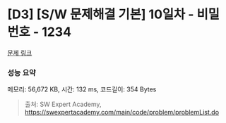 # [D3] [S/W 문제해결 기본] 10일차 - 비밀번호 - 1234 

[문제 링크](https://swexpertacademy.com/main/code/problem/problemDetail.do?contestProbId=AV14_DEKAJcCFAYD) 

### 성능 요약

메모리: 56,672 KB, 시간: 132 ms, 코드길이: 354 Bytes



> 출처: SW Expert Academy, https://swexpertacademy.com/main/code/problem/problemList.do